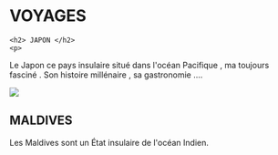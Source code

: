 <html>
  <head>

  </head>
  <body>
    <h1> VOYAGES </h1>
  
    <h2> JAPON </h2>
    <p>
    
Le Japon ce pays insulaire situé dans l'océan Pacifique , ma toujours fasciné .
Son histoire millénaire , sa gastronomie ....<p>
 
  <img src= " https://cdn.pixabay.com/photo/2016/12/12/22/31/japan-1902834_960_720.jpg  "   >
  
  
   
  <body>
    <h2> MALDIVES </h2>
  
    
 <p>  Les Maldives sont un État insulaire de l'océan Indien.
  
  
   <p>
